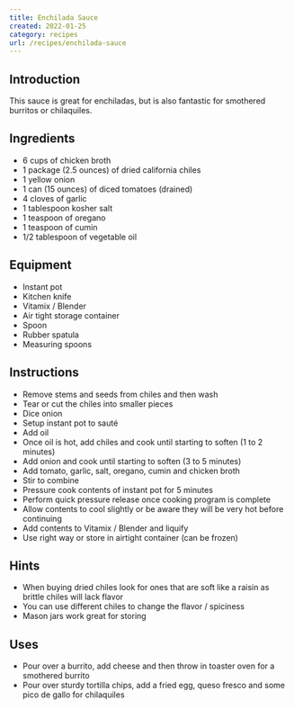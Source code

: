 ```yaml
---
title: Enchilada Sauce
created: 2022-01-25
category: recipes
url: /recipes/enchilada-sauce
---
```

## Introduction

This sauce is great for enchiladas, but is also fantastic for smothered burritos or chilaquiles.

## Ingredients

- 6 cups of chicken broth
- 1 package (2.5 ounces) of dried california chiles
- 1 yellow onion
- 1 can (15 ounces) of diced tomatoes (drained)
- 4 cloves of garlic
- 1 tablespoon kosher salt
- 1 teaspoon of oregano
- 1 teaspoon of cumin
- 1/2 tablespoon of vegetable oil

## Equipment

- Instant pot
- Kitchen knife
- Vitamix / Blender
- Air tight storage container
- Spoon
- Rubber spatula
- Measuring spoons

## Instructions

- Remove stems and seeds from chiles and then wash
- Tear or cut the chiles into smaller pieces
- Dice onion
- Setup instant pot to sauté
- Add oil
- Once oil is hot, add chiles and cook until starting to soften (1 to 2 minutes)
- Add onion and cook until starting to soften (3 to 5 minutes)
- Add tomato, garlic, salt, oregano, cumin and chicken broth
- Stir to combine
- Pressure cook contents of instant pot for 5 minutes
- Perform quick pressure release once cooking program is complete
- Allow contents to cool slightly or be aware they will be very hot before continuing
- Add contents to Vitamix / Blender and liquify
- Use right way or store in airtight container (can be frozen)

## Hints

- When buying dried chiles look for ones that are soft like a raisin as brittle chiles will lack flavor
- You can use different chiles to change the flavor / spiciness
- Mason jars work great for storing

## Uses

- Pour over a burrito, add cheese and then throw in toaster oven for a smothered burrito
- Pour over sturdy tortilla chips, add a fried egg, queso fresco and some pico de gallo for chilaquiles
